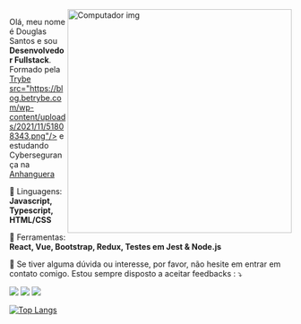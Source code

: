 <img src="https://raw.githubusercontent.com/MicaelliMedeiros/micaellimedeiros/master/image/computer-illustration.png" min-width="400px" max-width="400px" width="400px" align="right" alt="Computador img">

<p align="left"> 
  Olá, meu nome é Douglas Santos e sou <strong>Desenvolvedor Fullstack</strong>.<br>
  Formado pela 
  <a href="https://www.betrybe.com/" alt="Trybe"> Trybe
  src="https://blog.betrybe.com/wp-content/uploads/2021/11/51808343.png"/></a>
   e estudando Cybersegurança na <a href="#"> Anhanguera </a>
</p>

<p align="left">
  🦄 Linguagens: <strong>Javascript, Typescript, HTML/CSS </strong>
</p>

<p align="left">
  💼 Ferramentas: <strong>React, Vue, Bootstrap, Redux, Testes em Jest & Node.js</strong>
</p>

<p align="left">
  💌 Se tiver alguma dúvida ou interesse, por favor, não hesite em entrar em contato comigo. Estou sempre disposto a aceitar feedbacks : ⤵️
</p>

<p align="left">
  <a href="mailto:ds4208151@gmail.com" alt="Gmail">
  <img src="https://img.shields.io/badge/-Gmail-FF0000?style=flat-square&labelColor=FF0000&logo=gmail&logoColor=white&link=ds4208151@gmail.com" /></a>

  <a href="https://www.linkedin.com/in/doug-santos/" alt="Linkedin">
  <img src="https://img.shields.io/badge/-Linkedin-0e76a8?style=flat-square&logo=Linkedin&logoColor=white&link=https://www.linkedin.com/in/doug-santos/" /></a>

  <a href="https://wa.me/5538999944663" alt="WhatsApp">
  <img src="https://img.shields.io/badge/-WhatsApp-25d366?style=flat-square&labelColor=25d366&logo=whatsapp&logoColor=white&link=https://wa.me/5538999944663"/></a>

[![Top Langs](https://github-readme-stats.vercel.app/api/top-langs/?username=DougSaint&layout=compact&theme=onedark)](https://github.com/DougSaint)
 
